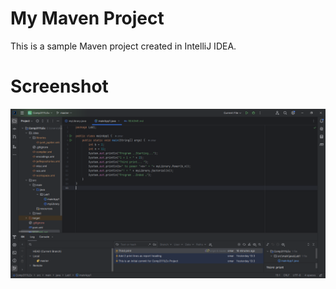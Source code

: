 # My Maven Project

This is a sample Maven project created in IntelliJ IDEA.

# Screenshot

![Screenshot for lab1](https://github.com/omareel/Comp3111LEx/blob/master/lab1.PNG?raw=true)